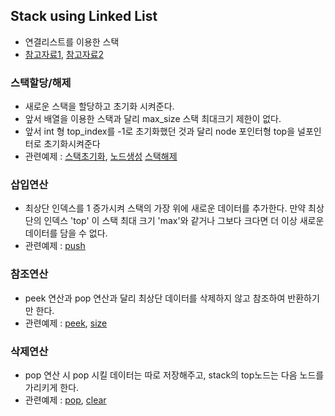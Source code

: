 ## Stack using Linked List
- 연결리스트를 이용한 스택 
- [참고자료1](https://blog.naver.com/moonleaf0213/221534679589), [참고자료2](https://mailmail.tistory.com/27)


### 스택할당/해제
- 새로운 스택을 할당하고 초기화 시켜준다.
- 앞서 배열을 이용한 스택과 달리 max_size 스택 최대크기 제한이 없다.
- 앞서 int 형 top_index를 -1로 초기화했던 것과 달리 node 포인터형 top을 널포인터로 초기화시켜준다
- 관련예제 : [스택초기화](./stack.init.c), [노드생성](./create_elem.c) [스택해제](./free_stack)

### 삽입연산
- 최상단 인덱스를 1 증가시켜 스택의 가장 위에 새로운 데이터를 추가한다. 만약 최상단의 인덱스 'top' 이 스택 최대 크기 'max'와 같거나 그보다 크다면 더 이상 새로운 데이터를 담을 수 없다.
- 관련예제 : [push](./stack_push.c)

### 참조연산
- peek 연산과 pop 연산과 달리 최상단 데이터를 삭제하지 않고 참조하여 반환하기만 한다.
- 관련예제 : [peek](./stack_pop.c), [size](./stack_size.c)

### 삭제연산
- pop 연산 시 pop 시킬 데이터는 따로 저장해주고, stack의 top노드는 다음 노드를 가리키게 한다.
- 관련예제 : [pop](./stack_pop.c), [clear](./stack_clear)
